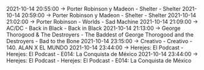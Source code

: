 2021-10-14 20:55:00 -> Porter Robinson y Madeon - Shelter - Shelter
2021-10-14 20:59:00 -> Porter Robinson y Madeon - Shelter - Shelter
2021-10-14 21:02:00 -> Porter Robinson - Worlds - Sad Machine
2021-10-14 21:09:00 -> AC/DC - Back in Black - Back in Black
2021-10-14 21:13:00 -> George Thorogood & The Destroyers - The Baddest of George Thorogood and the Destroyers - Bad to the Bone
2021-10-14 23:15:00 -> Creativo - Creativo - 140. ALAN X EL MUNDO
2021-10-14 23:44:00 -> Herejes: El Podcast - Herejes: El Podcast - E014: La Conquista de México
2021-10-14 23:44:00 -> Herejes: El Podcast - Herejes: El Podcast - E014: La Conquista de México

